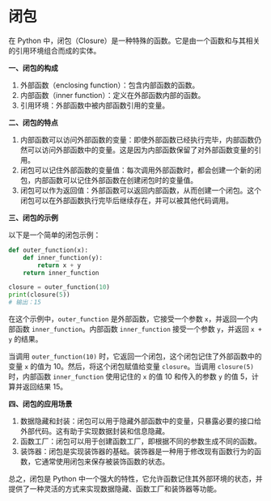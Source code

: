 # 闭包

在 Python 中，闭包（Closure）是一种特殊的函数。它是由一个函数和与其相关的引用环境组合而成的实体。

**一、闭包的构成**

1. 外部函数（enclosing function）：包含内部函数的函数。
2. 内部函数（inner function）：定义在外部函数内部的函数。
3. 引用环境：外部函数中被内部函数引用的变量。

**二、闭包的特点**

1. 内部函数可以访问外部函数的变量：即使外部函数已经执行完毕，内部函数仍然可以访问外部函数中的变量。这是因为内部函数保留了对外部函数变量的引用。
2. 闭包可以记住外部函数的变量值：每次调用外部函数时，都会创建一个新的闭包，内部函数可以记住外部函数在创建闭包时的变量值。
3. 闭包可以作为返回值：外部函数可以返回内部函数，从而创建一个闭包。这个闭包可以在外部函数执行完毕后继续存在，并可以被其他代码调用。

**三、闭包的示例**

以下是一个简单的闭包示例：

```python
def outer_function(x):
    def inner_function(y):
        return x + y
    return inner_function

closure = outer_function(10)
print(closure(5))  
# 输出：15
```

在这个示例中，`outer_function` 是外部函数，它接受一个参数 `x`，并返回一个内部函数 `inner_function`。内部函数 `inner_function` 接受一个参数 `y`，并返回 `x + y` 的结果。

当调用 `outer_function(10)` 时，它返回一个闭包，这个闭包记住了外部函数中的变量 `x` 的值为 10。然后，将这个闭包赋值给变量 `closure`。当调用 `closure(5)` 时，内部函数 `inner_function` 使用记住的 `x` 的值 10 和传入的参数 `y` 的值 5，计算并返回结果 15。

**四、闭包的应用场景**

1. 数据隐藏和封装：闭包可以用于隐藏外部函数中的变量，只暴露必要的接口给外部代码。这有助于实现数据封装和信息隐藏。
2. 函数工厂：闭包可以用于创建函数工厂，即根据不同的参数生成不同的函数。
3. 装饰器：闭包是实现装饰器的基础。装饰器是一种用于修改现有函数行为的函数，它通常使用闭包来保存被装饰函数的状态。

总之，闭包是 Python 中一个强大的特性，它允许函数记住其外部环境的状态，并提供了一种灵活的方式来实现数据隐藏、函数工厂和装饰器等功能。
